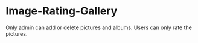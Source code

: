 # Image-Rating-Gallery
Only admin can add or delete pictures and albums. Users can only rate the pictures.

